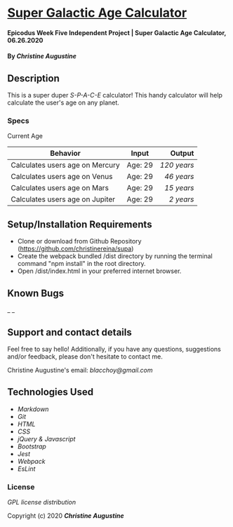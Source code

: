 # [Super Galactic Age Calculator]()

#### Epicodus Week Five Independent Project | Super Galactic Age Calculator, 06.26.2020

#### By _**Christine Augustine**_

## Description


This is a super duper *S-P-A-C-E* calculator! This handy calculator will help calculate the user's age on any planet. 

### Specs

Current Age

| Behavior       | Input         | Output  |
| ------------- |:-------------:| -----:|
| Calculates users age on Mercury | Age: 29 | *120 years*|
| Calculates users age on Venus | Age: 29 | *46 years*|
| Calculates users age on Mars   | Age: 29 | *15 years* |
| Calculates users age on Jupiter | Age: 29 | *2 years* |

## Setup/Installation Requirements

* Clone or download from Github Repository (https://github.com/christinereina/supa)
* Create the webpack bundled /dist directory by running the terminal command "npm install" in the root directory.
* Open /dist/index.html in your preferred internet browser.

## Known Bugs

_ _

## Support and contact details

Feel free to say hello! Additionally, if you have any questions, suggestions and/or feedback, please don't hesitate to contact me.

Christine Augustine's email:
_blacchoy@gmail.com_

## Technologies Used

* _Markdown_
* _Git_
* _HTML_
* _CSS_
* _jQuery & Javascript_
* _Bootstrap_  
* _Jest_
* _Webpack_
* _EsLint_

### License

*GPL license distribution*

Copyright (c) 2020 **_Christine Augustine_**
